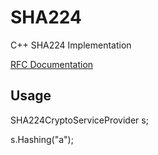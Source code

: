# SHA224
C++ SHA224 Implementation


[RFC Documentation](https://tools.ietf.org/html/rfc4634#page-11)


## Usage

SHA224CryptoServiceProvider s;

s.Hashing("a");
